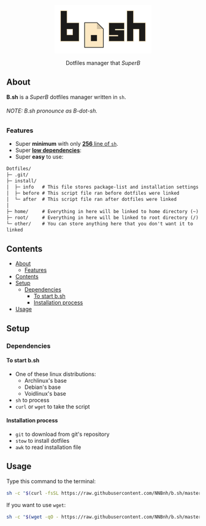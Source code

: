 <p align="center">
	<img width="50%" src="logo.png" alt="B.sh">
</p>
<p align="center">Dotfiles manager that <i>SuperB</i></p>

## About
**B.sh** is a *SuperB* dotfiles manager written in `sh`.

###### NOTE: B.sh pronounce as B-dot-sh.

### Features
- Super **minimum** with only [**256** line of `sh`](b.sh).
- Super [**low dependencies**](#dependencies):
- Super **easy** to use:

```
Dotfiles/
├─ .git/
├─ install/
│  ├─ info   # This file stores package-list and installation settings
│  ├─ before # This script file ran before dotfiles were linked
│  └─ after  # This script file ran after dotfiles were linked
│
├─ home/     # Everything in here will be linked to home directory (~)
├─ root/     # Everything in here will be linked to root directory (/)
└─ other/    # You can store anything here that you don't want it to linked
```

## Contents
- [About](#about)
  - [Features](#features)
- [Contents](#contents)
- [Setup](#setup)
  - [Dependencies](#dependencies)
    - [To start b.sh](#to-start-bsh)
    - [Installation process](#installation-process)
- [Usage](#usage)

## Setup
### Dependencies
#### To start b.sh
- One of these linux distributions:
  - Archlinux's base
  - Debian's base
  - Voidlinux's base
- `sh` to process
- `curl` or `wget` to take the script

#### Installation process
- `git` to download from git's repository
- `stow` to install dotfiles
- `awk` to read installation file

## Usage
Type this command to the terminal:

```sh
sh -c "$(curl -fsSL https://raw.githubusercontent.com/NNBnh/b.sh/master/b.sh)"
```

If you want to use `wget`:

```sh
sh -c "$(wget -qO - https://raw.githubusercontent.com/NNBnh/b.sh/master/b.sh)"
```
